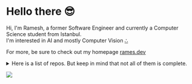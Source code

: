 # Hello there 😎

Hi, I'm Ramesh, a former Software Engineer and currently a Computer Science student from Istanbul. <br>
I'm interested in AI and mostly Computer Vision [∴](https://rames.dev/about)

For more, be sure to check out my homepage [rames.dev](https://rames.dev/)

<details><summary>Here is a list of repos. But keep in mind that not all of them is complete.</summary><br>

#### Highlights
- [kes.im](https://github.com/ramesaliyev/kes.im) No-log url shortener works on top of Cloudflares' Workers.
- [trigonoparty](https://github.com/ramesaliyev/trigonoparty) Simple Trigonometry Visualisation with Pure JavaScript.

#### Little Pet Projects
- [kilp](https://github.com/ramesaliyev/kilp) Util for Mac to kill process listening on port.
- [glone](https://github.com/ramesaliyev/glone) Simple utility to run post-clone jobs after git clone.
  
#### Experiments
- [mom](https://github.com/ramesaliyev/mom) Proof of concept for Message-Oriented-Middleware based architecture.
- [visual noises](https://github.com/ramesaliyev/visual-noises) Noise Algorithms Visualised in 1D and 2D with pure JavaScript.
- [numerica](https://github.com/ramesaliyev/numerica) Numerical analysis methods implemented in Python.
- [facty](https://github.com/ramesaliyev/facty) Integer Factorization Approaches with JavaScript.
  
#### Wikis
- [dev stack](https://github.com/ramesaliyev/dev-stack) Personal Development Stack.
- [definitions](https://github.com/ramesaliyev/definitions) Some definitions that I'm having trouble to remember.
- [links](https://github.com/ramesaliyev/links) Great links to remember.
  
#### YTU (University, Computer Science, Undergraduate)
- [8086 assembly](https://github.com/ramesaliyev/8086-assembly) Exercises for Assembly lecture.
- [8086 simulations](https://github.com/ramesaliyev/8086-simulations) Exercises for 8086 Microprocessor lecture.
- [logic circuits](https://github.com/ramesaliyev/logic-circuits) Exercises for Logic Circuits lecture.
- [image processing 101](https://github.com/ramesaliyev/image-processing-101) Exercises of Digital Image Processing lecture.
- [signal processing 101](https://github.com/ramesaliyev/signal-processing-101) Exercises of Digital Signal Processing lecture.
- [data processing 101](https://github.com/ramesaliyev/data-processing-101) Term project of Big Data Processing and Analytics lecture.
- [discrete math](https://github.com/ramesaliyev/discrete-math) Homeworks and Project for Discrete Mathematics lecture.
- [software engineering project](https://github.com/ramesaliyev/softeng-library-automation) Simple project for Software Engineering lecture.
  
#### Uncompleted Pet Projects  
- [agnostic](https://github.com/ramesaliyev/agnostic) Walkthrough for creating provider agnostic scalable server environment from scratch.
- [famine](https://github.com/ramesaliyev/famine) Early POC for 2D RTS Kinda Game Rendering in Browser.
- [aloy](https://github.com/ramesaliyev/aloy) My own NodeJS utilities / recipes / sandboxing collection library.
- [foqus](https://github.com/ramesaliyev/foqus) Site blocker proxy to help you focus.

#### Hellos  
- [hello haskel](https://github.com/ramesaliyev/hello-haskell) Notes and examples of Haskell.
- [hello erlang](https://github.com/ramesaliyev/hello-erlang) Notes and examples of Erlang.
- [hello c](https://github.com/ramesaliyev/hello-c) Exercises for various lectures done with C language.
- [hello python](https://github.com/ramesaliyev/hello-python) Notes and examples of Python.
- [hello java](https://github.com/ramesaliyev/hello-java) Notes and examples of Java.
- [hello golang](https://github.com/ramesaliyev/hello-golang) Notes and examples of Go language.
- [hello sql](https://github.com/ramesaliyev/hello-sql) Notes and examples of SQL.
- [hello react redux](https://github.com/ramesaliyev/hello-react-redux) Gentle meeting with React/Redux environment.
- [hello godot](https://github.com/ramesaliyev/hello-godot) Exercises with Godot game engine.
  
#### Oldies / Deprecateds
- [bedelliaskerlikciktimi.com](https://github.com/ramesaliyev/bedelliaskerlikciktimi.com) Information hub for paid military service news. 
- [easy web worker](https://github.com/ramesaliyev/EasyWebWorker) Library for Easy Communication Protocol for Web Workers.
- [vapora](https://github.com/ramesaliyev/VapoRA) Improved version of ghost theme for turkish language.
- [gerzek](https://github.com/ramesaliyev/gerzek) Talented bot for slack.

#### Challenges
- [project euler](https://github.com/ramesaliyev/project-euler-solutions) My solutions of project-euler problems.
- [mars rovers code challenge](https://github.com/ramesaliyev/mars-rovers-code-challenge) My solution for mars rovers code challange.
- [mountains](https://github.com/ramesaliyev/mountains) Simple web blog demonstration where you can earn badges.

#### Personal
- [rames.dev](https://github.com/ramesaliyev/rames.dev) Personal web site.
- [github readme](https://github.com/ramesaliyev/ramesaliyev) This readme.
- [cv](https://github.com/ramesaliyev/cv) My resume.
- [npx card](https://github.com/ramesaliyev/npx-card) for `npx ramesaliyev` and `npx rames`
- [ramesaliyev.github.io](https://github.com/ramesaliyev/ramesaliyev.github.io) Currently a placeholder for Github Pages.

#### Templates
- [template jupyter](https://github.com/ramesaliyev/template-jupyter) quick start for jupyter notebook
  
#### Misc
- [wasm square benchmark](https://github.com/ramesaliyev/webassembly-square-benchmark) Square benchmark with WebAssembly.
- [ej react workshop](https://github.com/ramesaliyev/ej-react-workshop) React workshop with Redux, Webpack and others.
- [ecma.co](https://github.com/ramesaliyev/ecma.co) Website for the company I co-found in past.
#### Archive  
- [babel-plugin-dynamic-import-to-require](https://github.com/ramesaliyev/babel-plugin-dynamic-import-to-require) Babel plugin to transpile `import()` to `require()`.
  
#### Forks
- [pishro-nik solutions](https://github.com/ramesaliyev/solutions_to_probability_statistics) A Complete Solutions Guide to Pishro-Nik's book.
- [default-backend](https://github.com/ramesaliyev/default-backend) A default backend (404 page) for nginx-ingress in Kubernetes.

</details>

![](https://komarev.com/ghpvc/?username=ramesaliyev&label=%23&color=gray)

